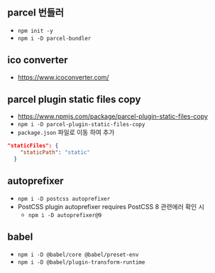 ## parcel 번들러
- `npm init -y`
- `npm i -D parcel-bundler`

## ico converter
- https://www.icoconverter.com/

## parcel plugin static files copy
- https://www.npmjs.com/package/parcel-plugin-static-files-copy
- `npm i -D parcel-plugin-static-files-copy`
- `package.json` 파일로 이동 하여 추가

```json
"staticFiles": {
    "staticPath": "static"
  }

```

## autoprefixer
- `npm i -D postcss autoprefixer`
- PostCSS plugin autoprefixer requires PostCSS 8 관련에러 확인 시 
  - `npm i -D autoprefixer@9`

## babel
- `npm i -D @babel/core @babel/preset-env`
- `npm i -D @babel/plugin-transform-runtime`